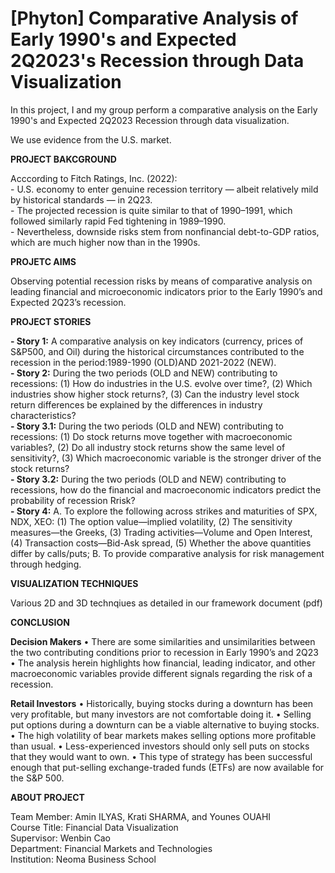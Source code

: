 # [Phyton] Comparative Analysis of Early 1990's and Expected 2Q2023's Recession through Data Visualization
<p>In this project, I and my group perform a comparative analysis on the Early 1990's and Expected 2Q2023 Recession through data visualization.</p> 
<p>We use evidence from the U.S. market.</p>
<p><b>PROJECT BAKCGROUND</b></p>
<p>Acccording to Fitch Ratings, Inc. (2022):
<br>- U.S. economy to enter genuine recession territory — albeit relatively mild by historical standards — in 2Q23.
<br>- The projected recession is quite similar to that of 1990–1991, which followed similarly rapid Fed tightening in 1989–1990.
<br>- Nevertheless, downside risks stem from nonfinancial debt-to-GDP ratios, which are much higher now than in the 1990s.</p>
<p><b>PROJETC AIMS</p></b>
<p>Observing potential recession risks by means of comparative analysis on leading financial and  microeconomic indicators prior to the Early 1990’s and Expected 2Q23’s recession.</p>
<p><b>PROJECT STORIES</p></b>
<b>- Story 1:</b> A comparative analysis on key indicators (currency, prices of S&P500, and Oil) during the historical circumstances contributed to the recession in the period:1989-1990 (OLD)AND 2021-2022 (NEW).
<br><b>- Story 2:</b> During the two periods (OLD and NEW) contributing to recessions: (1) How do industries in the U.S. evolve over time?, (2) Which industries 
show higher stock returns?, (3) Can the industry level stock return differences be explained by the differences in industry characteristics?
<br><b>- Story 3.1:</b> During the two periods (OLD and NEW) contributing to recessions: (1) Do stock returns move together with macroeconomic variables?, (2) Do all industry stock returns show the same level of sensitivity?, (3) Which macroeconomic variable is the stronger driver of the stock returns?
<br><b>- Story 3.2:</b> During the two periods (OLD and NEW) contributing to recessions, how do the financial and macroeconomic indicators predict the probability of recession Rrisk?
<br><b>- Story 4:</b> A. To explore the following across strikes and maturities of SPX, NDX, XEO: (1) The option value—implied volatility, (2) The sensitivity measures—the Greeks, (3) Trading activities—Volume and Open Interest, (4) Transaction costs—Bid-Ask spread, (5) Whether the above quantities differ by calls/puts; B. To provide comparative analysis for risk management through hedging.
</p>
<p><b>VISUALIZATION TECHNIQUES</b></p>
Various 2D and 3D technqiues as detailed in our framework document (pdf)</p>

<p><b>CONCLUSION</p></b>
<p><b>Decision Makers</b>
• There are some similarities and unsimilarities between the two contributing 
conditions prior to recession in Early 1990’s and 2Q23
• The analysis herein highlights how financial, leading indicator, and other 
macroeconomic variables provide different signals regarding the risk of a recession.
<p><b>Retail Investors</b>
• Historically, buying stocks during a downturn has been very profitable, but many 
investors are not comfortable doing it.
• Selling put options during a downturn can be a viable alternative to buying stocks.
• The high volatility of bear markets makes selling options more profitable than usual.
• Less-experienced investors should only sell puts on stocks that they would want to 
own.
• This type of strategy has been successful enough that put-selling exchange-traded 
funds (ETFs) are now available for the S&P 500.
<b><p>ABOUT PROJECT</b></p>
<p>Team Member: Amin ILYAS, Krati SHARMA, and Younes OUAHI
<br>Course Title: Financial Data Visualization
<br>Supervisor: Wenbin Cao
<br>Department: Financial Markets and Technologies
<br>Institution: Neoma Business School

